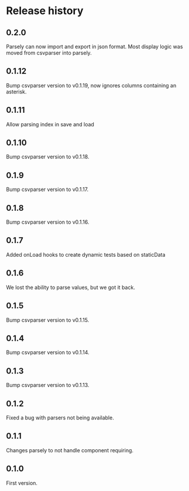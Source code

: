 # Release history

## 0.2.0

Parsely can now import and export in json format. Most display logic was moved from csvparser into
parsely.

## 0.1.12

Bump csvparser version to v0.1.19, now ignores columns containing an asterisk.

## 0.1.11

Allow parsing index in save and load

## 0.1.10

Bump csvparser version to v0.1.18.

## 0.1.9

Bump csvparser version to v0.1.17.

## 0.1.8

Bump csvparser version to v0.1.16.

## 0.1.7

Added onLoad hooks to create dynamic tests based on staticData

## 0.1.6

We lost the ability to parse values, but we got it back.

## 0.1.5

Bump csvparser version to v0.1.15.

## 0.1.4

Bump csvparser version to v0.1.14.

## 0.1.3

Bump csvparser version to v0.1.13.

## 0.1.2

Fixed a bug with parsers not being available.

## 0.1.1

Changes parsely to not handle component requiring.

## 0.1.0

First version.
